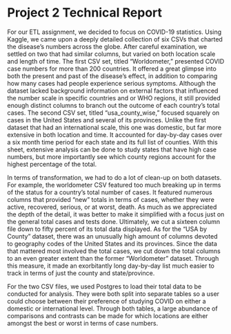 # Project 2 Technical Report

For our ETL assignment, we decided to focus on COVID-19 statistics. Using Kaggle, we came upon a deeply detailed collection of six CSVs that charted the disease’s numbers across the globe. After careful examination, we settled on two that had similar columns, but varied on both location scale and length of time. The first CSV set, titled “Worldometer,” presented COVID case numbers for more than 200 countries. It offered a great glimpse into both the present and past of the disease’s effect, in addition to comparing how many cases had people experience serious symptoms. Although the dataset lacked background information on external factors that influenced the number scale in specific countries and or WHO regions, it still provided enough distinct columns to branch out the outcome of each country’s total cases. The second CSV set, titled “usa_county_wise,” focused squarely on cases in the United States and several of its provinces. Unlike the first dataset that had an international scale, this one was domestic, but far more extensive in both location and time. It accounted for day-by-day cases over a six month time period for each state and its full list of counties. With this sheet, extensive analysis can be done to study states that have high case numbers, but more importantly see which county regions account for the highest percentage of the total.

In terms of transformation, we had to do a lot of clean-up on both datasets. For example, the worldometer CSV featured too much breaking up in terms of the status for a country’s total number of cases. It featured numerous columns that provided “new” totals in terms of cases, whether they were active, recovered, serious, or at worst, death. As much as we appreciated the depth of the detail, it was better to make it simplified with a focus just on the general total cases and tests done. Ultimately, we cut a sixteen column file down to fifty percent of its total data displayed. As for the “USA by County” dataset, there was an unusually high amount of columns devoted to geography codes of the United States and its provinces. Since the data that mattered most involved the total cases, we cut down the total columns to an even greater extent than the former “Worldometer” dataset. Through this measure, it made an exorbitantly long day-by-day list much easier to track in terms of just the county and state/province.

For the two CSV files, we used Postgres to load their total data to be conducted for analysis. They were both split into separate tables so a user could choose between their preference of studying COVID on either a domestic or international level. Through both tables, a large abundance of comparisons and contrasts can be made for which locations are either amongst the best or worst in terms of case numbers.
